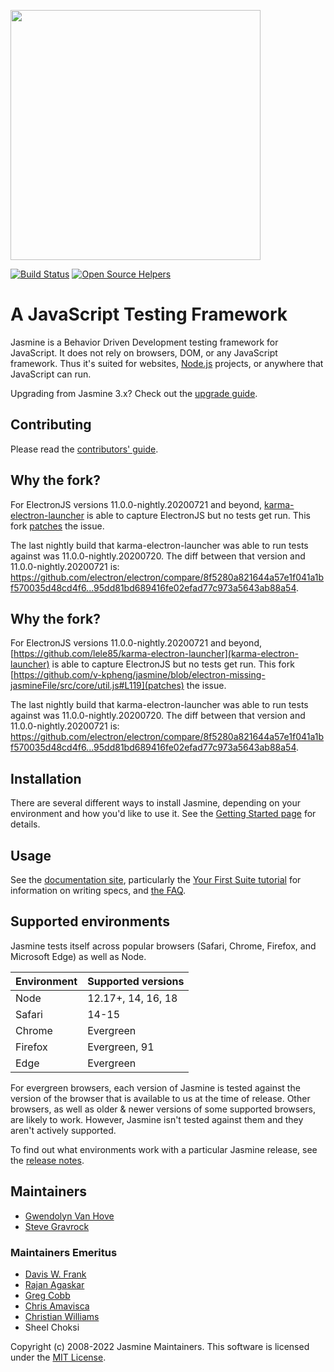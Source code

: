 <a name="README">[<img src="https://rawgithub.com/jasmine/jasmine/main/images/jasmine-horizontal.svg" width="400px" />](http://jasmine.github.io)</a>

[![Build Status](https://circleci.com/gh/jasmine/jasmine.svg?style=shield)](https://circleci.com/gh/jasmine/jasmine)
[![Open Source Helpers](https://www.codetriage.com/jasmine/jasmine/badges/users.svg)](https://www.codetriage.com/jasmine/jasmine)

# A JavaScript Testing Framework

Jasmine is a Behavior Driven Development testing framework for JavaScript. It does not rely on browsers, DOM, or any JavaScript framework. Thus it's suited for websites, [Node.js](http://nodejs.org) projects, or anywhere that JavaScript can run.

Upgrading from Jasmine 3.x? Check out the [upgrade guide](https://jasmine.github.io/tutorials/upgrading_to_Jasmine_4.0).

## Contributing

Please read the [contributors' guide](https://github.com/jasmine/jasmine/blob/main/.github/CONTRIBUTING.md).

## Why the fork?

For ElectronJS versions 11.0.0-nightly.20200721 and beyond, [karma-electron-launcher](https://github.com/lele85/karma-electron-launcher) is able to capture ElectronJS but no tests get run.  This fork [patches](https://github.com/v-kpheng/jasmine/blob/electron-missing-jasmineFile/src/core/util.js#L119) the issue.

The last nightly build that karma-electron-launcher was able to run tests against was 11.0.0-nightly.20200720.  The diff between that version and 11.0.0-nightly.20200721 is: https://github.com/electron/electron/compare/8f5280a821644a57e1f041a1bf570035d48cd4f6...95dd81bd689416fe02efad77c973a5643ab88a54.

## Why the fork?

For ElectronJS versions 11.0.0-nightly.20200721 and beyond, [https://github.com/lele85/karma-electron-launcher](karma-electron-launcher) is able to capture ElectronJS but no tests get run.  This fork [https://github.com/v-kpheng/jasmine/blob/electron-missing-jasmineFile/src/core/util.js#L119](patches) the issue.

The last nightly build that karma-electron-launcher was able to run tests against was 11.0.0-nightly.20200720.  The diff between that version and 11.0.0-nightly.20200721 is: https://github.com/electron/electron/compare/8f5280a821644a57e1f041a1bf570035d48cd4f6...95dd81bd689416fe02efad77c973a5643ab88a54.

## Installation

There are several different ways to install Jasmine, depending on your 
environment and how you'd like to use it. See the [Getting Started page](https://jasmine.github.io/pages/getting_started.html)
for details.

## Usage

See the [documentation site](https://jasmine.github.io/pages/docs_home.html),
particularly the [Your First Suite tutorial](https://jasmine.github.io/tutorials/your_first_suite)
for information on writing specs, and [the FAQ](https://jasmine.github.io/pages/faq.html).

## Supported environments

Jasmine tests itself across popular browsers (Safari, Chrome, Firefox, and
Microsoft Edge) as well as Node.

| Environment       | Supported versions |
|-------------------|--------------------|
| Node              | 12.17+, 14, 16, 18 |
| Safari            | 14-15              |
| Chrome            | Evergreen          |
| Firefox           | Evergreen, 91      |
| Edge              | Evergreen          |

For evergreen browsers, each version of Jasmine is tested against the version of the browser that is available to us
at the time of release. Other browsers, as well as older & newer versions of some supported browsers, are likely to work.
However, Jasmine isn't tested against them and they aren't actively supported. 

To find out what environments work with a particular Jasmine release, see the [release notes](https://github.com/jasmine/jasmine/tree/main/release_notes).

## Maintainers

* [Gwendolyn Van Hove](mailto:gwen@slackersoft.net)
* [Steve Gravrock](mailto:sdg@panix.com)

### Maintainers Emeritus

* [Davis W. Frank](mailto:dwfrank@pivotal.io)
* [Rajan Agaskar](mailto:rajan@pivotal.io)
* [Greg Cobb](mailto:gcobb@pivotal.io)
* [Chris Amavisca](mailto:camavisca@pivotal.io)
* [Christian Williams](mailto:antixian666@gmail.com)
* Sheel Choksi

Copyright (c) 2008-2022 Jasmine Maintainers. This software is licensed under the [MIT License](https://github.com/jasmine/jasmine/blob/main/MIT.LICENSE).
